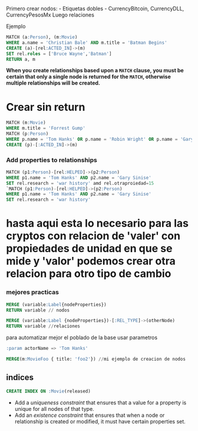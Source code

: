 Primero crear nodos:
	- Etiquetas dobles
	- CurrencyBitcoin, CurrencyDLL, CurrencyPesosMx
Luego relaciones


Ejemplo 

 ```sql
MATCH (a:Person), (m:Movie)
WHERE a.name = 'Christian Bale' AND m.title = 'Batman Begins'
CREATE (a)-[rel:ACTED_IN]->(m)
SET rel.roles = ['Bruce Wayne','Batman']
RETURN a, m
```

__When you create relationships based upon a `MATCH` clause, you must be certain that only a single node is returned for the `MATCH`, otherwise multiple relationships will be created.__

# Crear sin return 
```sql 
MATCH (m:Movie)
WHERE m.title = 'Forrest Gump'
MATCH (p:Person)
WHERE p.name = 'Tom Hanks' OR p.name = 'Robin Wright' OR p.name = 'Gary Sinise'
CREATE (p)-[:ACTED_IN]->(m)
```
### Add properties to relationships 

```sql
MATCH (p1:Person)-[rel:HELPED]->(p2:Person)
WHERE p1.name = 'Tom Hanks' AND p2.name = 'Gary Sinise'
SET rel.research = 'war history' amd rel.otraproiedad=15
`MATCH (p1:Person)-[rel:HELPED]->(p2:Person)
WHERE p1.name = 'Tom Hanks' AND p2.name = 'Gary Sinise'
SET rel.research = 'war history'
```

# hasta aqui esta lo necesario para las cryptos con relacion de 'valer' con propiedades de unidad en que se mide y 'valor' podemos crear otra relacion para otro tipo de cambio 

### mejores practicas

```sql
MERGE (variable:Label{nodeProperties})
RETURN variable // nodos

MERGE (variable:Label {nodeProperties})-[:REL_TYPE]->(otherNode)
RETURN variable //relaciones

```


para automatizar mejor el poblado de la base usar parametros 

```sql
:param actorName => 'Tom Hanks'

MERGE(m:MovieFoo { title: 'foo2'}) //mi ejemplo de creacion de nodos
```

## indices 

```sql
CREATE INDEX ON :Movie(released)
```


-   Add a  _uniqueness constraint_  that ensures that a value for a property is unique for all nodes of that type.
-   Add an  _existence constraint_  that ensures that when a node or relationship is created or modified, it must have certain properties set.
<!--stackedit_data:
eyJoaXN0b3J5IjpbLTE0NjUwMjIyMiwtMTAwNDk4MTc3MCwtNz
AzMTgyMzM4LC0xMzkzODQxMzUzLDQyNTk2NzQ5MiwzMzEzMTk4
NzEsMTM3MjUwMTE0MSwtMTM5NTI2OTkwLDYzMDM5MDc0M119
-->